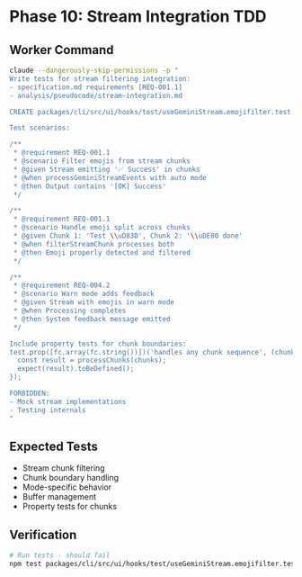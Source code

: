 # Phase 10: Stream Integration TDD

## Worker Command
```bash
claude --dangerously-skip-permissions -p "
Write tests for stream filtering integration:
- specification.md requirements [REQ-001.1]
- analysis/pseudocode/stream-integration.md

CREATE packages/cli/src/ui/hooks/test/useGeminiStream.emojifilter.test.ts

Test scenarios:

/**
 * @requirement REQ-001.1
 * @scenario Filter emojis from stream chunks
 * @given Stream emitting '✅ Success' in chunks
 * @when processGeminiStreamEvents with auto mode
 * @then Output contains '[OK] Success'
 */

/**
 * @requirement REQ-001.1
 * @scenario Handle emoji split across chunks
 * @given Chunk 1: 'Test \\uD83D', Chunk 2: '\\uDE00 done'
 * @when filterStreamChunk processes both
 * @then Emoji properly detected and filtered
 */

/**
 * @requirement REQ-004.2
 * @scenario Warn mode adds feedback
 * @given Stream with emojis in warn mode
 * @when Processing completes
 * @then System feedback message emitted
 */

Include property tests for chunk boundaries:
test.prop([fc.array(fc.string())])('handles any chunk sequence', (chunks) => {
  const result = processChunks(chunks);
  expect(result).toBeDefined();
});

FORBIDDEN:
- Mock stream implementations
- Testing internals
"
```

## Expected Tests
- Stream chunk filtering
- Chunk boundary handling
- Mode-specific behavior
- Buffer management
- Property tests for chunks

## Verification
```bash
# Run tests - should fail
npm test packages/cli/src/ui/hooks/test/useGeminiStream.emojifilter.test.ts
```
